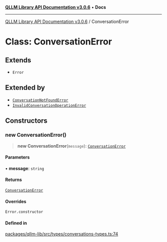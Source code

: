[**QLLM Library API Documentation v3.0.6**](../README.md) • **Docs**

---

[QLLM Library API Documentation v3.0.6](../globals.md) / ConversationError

# Class: ConversationError

## Extends

- `Error`

## Extended by

- [`ConversationNotFoundError`](ConversationNotFoundError.md)
- [`InvalidConversationOperationError`](InvalidConversationOperationError.md)

## Constructors

### new ConversationError()

> **new ConversationError**(`message`): [`ConversationError`](ConversationError.md)

#### Parameters

• **message**: `string`

#### Returns

[`ConversationError`](ConversationError.md)

#### Overrides

`Error.constructor`

#### Defined in

[packages/qllm-lib/src/types/conversations-types.ts:74](https://github.com/quantalogic/qllm/blob/b15a3aa4af263bce36ea091a0f29bf1255b95497/packages/qllm-lib/src/types/conversations-types.ts#L74)
